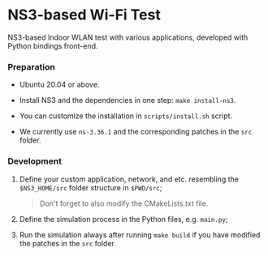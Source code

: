 # NS3-based Wi-Fi Test
NS3-based Indoor WLAN test with various applications, developed with Python bindings front-end.

### Preparation

- Ubuntu 20.04 or above.

- Install NS3 and the dependencies in one step: `make install-ns3`.

- You can customize the installation in `scripts/install.sh` script.

- We currently use `ns-3.36.1` and the corresponding patches in the `src` folder.

### Development

1. Define your custom application, network, and etc. resembling the `$NS3_HOME/src` folder structure in `$PWD/src`;
    > Don't forget to also modify the CMakeLists.txt file.

2. Define the simulation process in the Python files, e.g. `main.py`;

3. Run the simulation always after running `make build` if you have modified the patches in the `src` folder.
